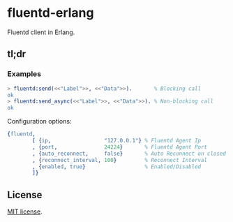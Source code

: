 # fluentd-erlang

Fluentd client in Erlang.

## tl;dr
### Examples

```erlang
> fluentd:send(<<"Label">>, <<"Data">>).       % Blocking call
ok
> fluentd:send_async(<<"Label">>, <<"Data">>). % Non-blocking call
ok
```

Configuration options:
```erlang
{fluentd,
        [ {ip,                 "127.0.0.1"} % Fluentd Agent Ip
        , {port,               24224}       % Fluentd Agent Port
        , {auto_reconnect,     false}       % Auto Reconnect on closed conn
        , {reconnect_interval, 100}         % Reconnect Interval
        , {enabled, true}                   % Enabled/Disabled
        ]}
```

## License
[MIT license](http://en.wikipedia.org/wiki/MIT_License).
